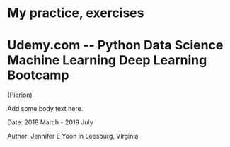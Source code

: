 # My practice, exercises
# Udemy.com -- Python Data Science Machine Learning Deep Learning Bootcamp
(Pierion)

Add some body text here.

Date: 2018 March - 2019 July

Author: Jennifer E Yoon in Leesburg, Virginia
